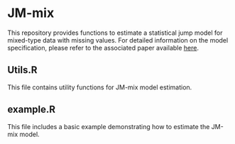 # JM-mix

This repository provides functions to estimate a statistical jump model for mixed-type data with missing values. For detailed information on the model specification, please refer to the associated paper available [here](https://arxiv.org/abs/2409.01208).

## Utils.R

This file contains utility functions for JM-mix model estimation.

## example.R

This file includes a basic example demonstrating how to estimate the JM-mix model.

